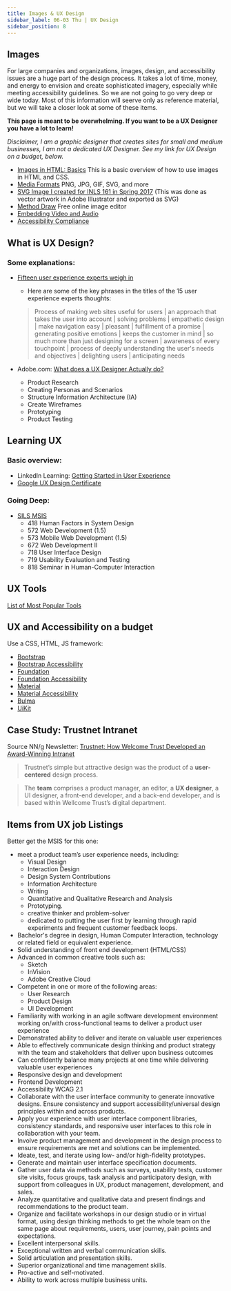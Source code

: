 ```yaml
---
title: Images & UX Design
sidebar_label: 06-03 Thu | UX Design
sidebar_position: 8
---
```


## Images

For large companies and organizations, images, design, and accessibility issues are a huge part of the design process. It takes a lot of time, money, and energy to envision and create sophisticated imagery, especially while meeting accessibility guidelines. So we are not going to go very deep or wide today. Most of this information will seerve only as reference material, but we will take a closer look at some of these items. 

**This page is meant to be overwhelming. If you want to be a UX Designer you have a lot to learn!**

*Disclaimer, I am a graphic designer that creates sites for small and medium businesses, I am not a dedicated UX Designer. See my link for UX Design on a budget, below.*

* [Images in HTML: Basics](https://developer.mozilla.org/en-US/docs/Learn/HTML/Multimedia_and_embedding/Images_in_HTML) This is a basic overview of how to use images in HTML and CSS.
* [Media Formats](https://developer.mozilla.org/en-US/docs/Web/Media/Formats/Image_types) PNG, JPG, GIF, SVG, and more
* [SVG Image I created for INLS 161 in Spring 2017](https://ils.unc.edu/courses/2017_spring/inls161_002/site/assets/files/1/overview.svg) (This was done as vector artwork in Adobe Illustrator and exported as SVG)
* [Method Draw](https://editor.method.ac/) Free online image editor
* [Embedding Video and Audio](https://developer.mozilla.org/en-US/docs/Learn/HTML/Multimedia_and_embedding/Video_and_audio_content)
* [Accessibility Compliance](https://www.searchenginejournal.com/website-accessibility-compliance/374878/)

## What is UX Design?

### Some explanations:
* [Fifteen user experience experts weigh in](https://www.usertesting.com/blog/what-is-ux-design-15-user-experience-experts-weigh-in)
    * Here are some of the key phrases in the titles of the 15 user experience experts thoughts:

    >Process of making web sites useful for users | an approach that takes the user into account | solving problems | empathetic design | make navigation easy | pleasant | fulfillment of a promise | generating positive emotions | keeps the customer in mind | so much more than just designing for a screen | awareness of every touchpoint | process of deeply understanding the user's needs and objectives | delighting users | anticipating needs

* Adobe.com: [What does a UX Designer Actually do?](https://blog.adobe.com/en/publish/2017/08/25/what-does-a-ux-designer-actually-do.html#gs.2du7yn)
    * Product Research
    * Creating Personas and Scenarios
    * Structure Information Architecture (IA)
    * Create Wireframes
    * Prototyping
    * Product Testing

## Learning UX

### Basic overview:

* LinkedIn Learning: [Getting Started in User Experience](https://www.linkedin.com/learning/getting-started-in-user-experience/choosing-a-career-in-ux?u=42563596)
* [Google UX Design Certificate](https://grow.google/uxdesign/#?modal_active=none)

### Going Deep:

* [SILS MSIS](https://sils.unc.edu/programs/graduate/msis/specializations)
    * 418 Human Factors in System Design
    * 572 Web Development (1.5)
    * 573 Mobile Web Development (1.5)
    * 672 Web Development II
    * 718 User Interface Design
    * 719 Usability Evaluation and Testing
    * 818 Seminar in Human-Computer Interaction

## UX Tools

[List of Most Popular Tools](https://uxtools.co/tools/design)

## UX and Accessibility on a budget

Use a CSS, HTML, JS framework:

* [Bootstrap](https://getbootstrap.com/)
* [Bootstrap Accessibility](https://getbootstrap.com/docs/4.0/getting-started/accessibility/)
* [Foundation](https://get.foundation/)
* [Foundation Accessibility](hhttps://get.foundation/sites/docs/accessibility.html)
* [Material](https://material.io/design)
* [Material Accessibility](https://material.io/design/usability/accessibility.html)
* [Bulma](https://bulma.io/)
* [UiKit](https://getuikit.com/)

## Case Study: Trustnet Intranet
Source NN/g Newsletter: [Trustnet: How Welcome Trust Developed an Award-Winning Intranet](https://www.nngroup.com/articles/wellcome-trust-intranet/?utm_source=Alertbox&utm_campaign=eac7191d6c-EMAIL_CAMPAIGN_2020_11_12_08_52_COPY_01&utm_medium=email&utm_term=0_7f29a2b335-eac7191d6c-40301781)

>Trustnet’s simple but attractive design was the product of a **user-centered** design process.

>The **team** comprises a product manager, an editor, a **UX designer**, a UI designer, a front-end developer, and a back-end developer, and is based within Wellcome Trust’s digital department.

## Items from UX job Listings

Better get the MSIS for this one:

* meet a product team’s user experience needs, including: 
    * Visual Design
    * Interaction Design
    * Design System Contributions
    * Information Architecture
    * Writing
    * Quantitative and Qualitative Research and Analysis
    * Prototyping. 
    * creative thinker and problem-solver
    * dedicated to putting the user first by learning through rapid experiments and frequent customer feedback loops.
* Bachelor's degree in design, Human Computer Interaction, technology or related field or equivalent experience.
* Solid understanding of front end development (HTML/CSS)
* Advanced in common creative tools such as: 
    * Sketch
    * InVision
    * Adobe Creative Cloud
* Competent in one or more of the following areas: 
    * User Research
    * Product Design
    * UI Development
* Familiarity with working in an agile software development environment working on/with cross-functional teams to deliver a product user experience
* Demonstrated ability to deliver and iterate on valuable user experiences
* Able to effectively communicate design thinking and product strategy with the team and stakeholders that deliver upon business outcomes
* Can confidently balance many projects at one time while delivering valuable user experiences
* Responsive design and development
* Frontend Development
* Accessibility WCAG 2.1
* Collaborate with the user interface community to generate innovative designs.
Ensure consistency and support accessibility/universal design principles within and across products.
* Apply your experience with user interface component libraries, consistency standards, and responsive user interfaces to this role in collaboration with your team.
* Involve product management and development in the design process to ensure requirements are met and solutions can be implemented.
* Ideate, test, and iterate using low- and/or high-fidelity prototypes.
* Generate and maintain user interface specification documents.
* Gather user data via methods such as surveys, usability tests, customer site visits, focus groups, task analysis and participatory design, with support from colleagues in UX, product management, development, and sales.
* Analyze quantitative and qualitative data and present findings and recommendations to the product team.
* Organize and facilitate workshops in our design studio or in virtual format, using design thinking methods to get the whole team on the same page about requirements, users, user journey, pain points and expectations. 
* Excellent interpersonal skills.
* Exceptional written and verbal communication skills.
* Solid articulation and presentation skills.
* Superior organizational and time management skills.
* Pro-active and self-motivated.
* Ability to work across multiple business units. 